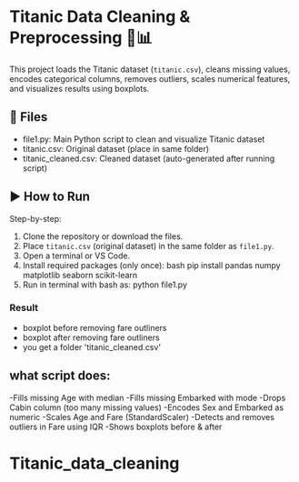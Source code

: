 # Titanic Data Cleaning & Preprocessing 🚢📊

This project loads the Titanic dataset (`titanic.csv`), cleans missing values, encodes categorical columns, removes outliers, scales numerical features, and visualizes results using boxplots.

## 📁 Files
- file1.py: Main Python script to clean and visualize Titanic dataset
- titanic.csv: Original dataset (place in same folder)
- titanic_cleaned.csv: Cleaned dataset (auto-generated after running script)
## ▶️ How to Run
 Step-by-step:
1. Clone the repository or download the files.
2. Place `titanic.csv` (original dataset) in the same folder as `file1.py`.
3. Open a terminal or VS Code.
4. Install required packages (only once):
   bash
   pip install pandas numpy matplotlib seaborn scikit-learn
5. Run in terminal with bash as:
   python file1.py
### Result
- boxplot before removing fare outliners
- boxplot after removing fare outliners
- you get a folder 'titanic_cleaned.csv'
## what script does:
-Fills missing Age with median
-Fills missing Embarked with mode
-Drops Cabin column (too many missing values)
-Encodes Sex and Embarked as numeric
-Scales Age and Fare (StandardScaler)
-Detects and removes outliers in Fare using IQR
-Shows boxplots before & after
# Titanic_data_cleaning
